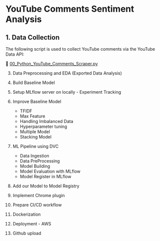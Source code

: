 # YouTube Comments Sentiment Analysis

 ## 1. Data Collection

The following script is used to collect YouTube comments via the YouTube Data API:

📄 [00_Python_YouTube_Comments_Scraper.py](https://github.com/spha-code/YouTube_Comments_Sentiment_Analysis/blob/main/00_Python_YouTube_Comments_Scraper.py)

 3. Data Preprocessing and EDA (Exported Data Analysis)
 
 4. Build Baseline Model
 
 5. Setup MLflow server on locally - Experiment Tracking
 
 6. Improve Baseline Model
     - TFIDF
     - Max Feature
     - Handling Imbalanced Data
     - Hyperparameter tuning
     - Multiple Model
     - Stacking Model
       
  7. ML Pipeline using DVC
     - Data Ingestion
     - Data PreProcessing
     - Model Building
     - Model Evaluation with MLflow
     - Model Register in MLflow
       
  9. Add our Model to Model Registry
  10. Implement Chrome plugin
  11. Prepare CI/CD workflow
  12. Dockerization
  13. Deployment - AWS
  14. Github upload

